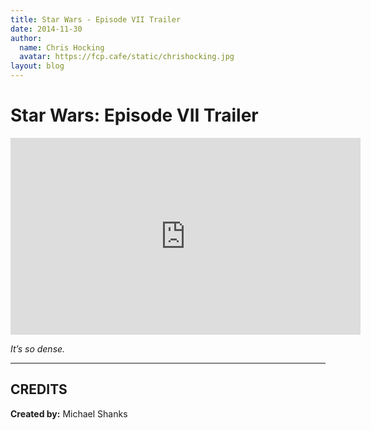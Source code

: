 ```yaml
---
title: Star Wars - Episode VII Trailer
date: 2014-11-30
author:
  name: Chris Hocking
  avatar: https://fcp.cafe/static/chrishocking.jpg
layout: blog
---
```

# Star Wars: Episode VII Trailer

<iframe width="560" height="315" src="https://www.youtube-nocookie.com/embed/v93Jh6JNBng?si=2RApxg9rz3Q4dwXw" title="YouTube video player" frameborder="0" allow="accelerometer; autoplay; clipboard-write; encrypted-media; gyroscope; picture-in-picture; web-share" referrerpolicy="strict-origin-when-cross-origin" allowfullscreen></iframe>

*It’s so dense.*

---

## CREDITS

**Created by:** Michael Shanks